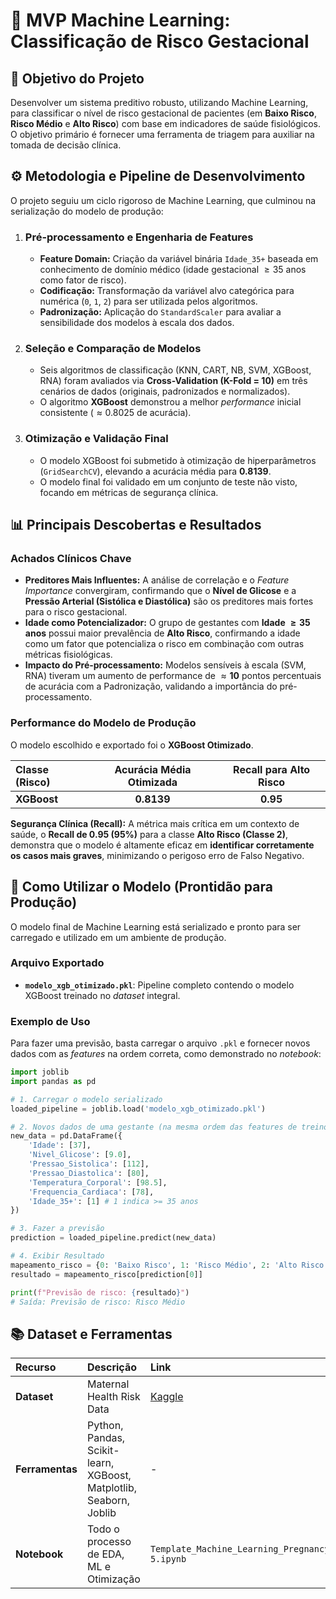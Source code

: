 # 🤰 MVP Machine Learning: Classificação de Risco Gestacional

## 🎯 Objetivo do Projeto

Desenvolver um sistema preditivo robusto, utilizando Machine Learning, para classificar o nível de risco gestacional de pacientes (em **Baixo Risco**, **Risco Médio** e **Alto Risco**) com base em indicadores de saúde fisiológicos. O objetivo primário é fornecer uma ferramenta de triagem para auxiliar na tomada de decisão clínica.

## ⚙️ Metodologia e Pipeline de Desenvolvimento

O projeto seguiu um ciclo rigoroso de Machine Learning, que culminou na serialização do modelo de produção:

1.  ### Pré-processamento e Engenharia de Features

      * **Feature Domain:** Criação da variável binária `Idade_35+` baseada em conhecimento de domínio médico (idade gestacional $\ge 35$ anos como fator de risco).
      * **Codificação:** Transformação da variável alvo categórica para numérica (`0`, `1`, `2`) para ser utilizada pelos algoritmos.
      * **Padronização:** Aplicação do `StandardScaler` para avaliar a sensibilidade dos modelos à escala dos dados.

2.  ### Seleção e Comparação de Modelos

      * Seis algoritmos de classificação (KNN, CART, NB, SVM, XGBoost, RNA) foram avaliados via **Cross-Validation (K-Fold = 10)** em três cenários de dados (originais, padronizados e normalizados).
      * O algoritmo **XGBoost** demonstrou a melhor *performance* inicial consistente ($\approx 0.8025$ de acurácia).

3.  ### Otimização e Validação Final

      * O modelo XGBoost foi submetido à otimização de hiperparâmetros (`GridSearchCV`), elevando a acurácia média para $\mathbf{0.8139}$.
      * O modelo final foi validado em um conjunto de teste não visto, focando em métricas de segurança clínica.

## 📊 Principais Descobertas e Resultados

### Achados Clínicos Chave

  * **Preditores Mais Influentes:** A análise de correlação e o *Feature Importance* convergiram, confirmando que o **Nível de Glicose** e a **Pressão Arterial (Sistólica e Diastólica)** são os preditores mais fortes para o risco gestacional.
  * **Idade como Potencializador:** O grupo de gestantes com **Idade $\ge 35$ anos** possui maior prevalência de **Alto Risco**, confirmando a idade como um fator que potencializa o risco em combinação com outras métricas fisiológicas.
  * **Impacto do Pré-processamento:** Modelos sensíveis à escala (SVM, RNA) tiveram um aumento de performance de $\approx \mathbf{10}$ pontos percentuais de acurácia com a Padronização, validando a importância do pré-processamento.

### Performance do Modelo de Produção

O modelo escolhido e exportado foi o **XGBoost Otimizado**.

| Classe (Risco) | Acurácia Média Otimizada | Recall para Alto Risco |
| :--- | :---: | :---: |
| **XGBoost** | $\mathbf{0.8139}$ | $\mathbf{0.95}$ |

**Segurança Clínica (Recall):**
A métrica mais crítica em um contexto de saúde, o **$\mathbf{Recall}$ de $\mathbf{0.95}$ (95%)** para a classe **Alto Risco (Classe 2)**, demonstra que o modelo é altamente eficaz em **identificar corretamente os casos mais graves**, minimizando o perigoso erro de Falso Negativo.

## 🚀 Como Utilizar o Modelo (Prontidão para Produção)

O modelo final de Machine Learning está serializado e pronto para ser carregado e utilizado em um ambiente de produção.

### Arquivo Exportado

  * **`modelo_xgb_otimizado.pkl`**: Pipeline completo contendo o modelo XGBoost treinado no *dataset* integral.

### Exemplo de Uso

Para fazer uma previsão, basta carregar o arquivo `.pkl` e fornecer novos dados com as *features* na ordem correta, como demonstrado no *notebook*:

```python
import joblib
import pandas as pd

# 1. Carregar o modelo serializado
loaded_pipeline = joblib.load('modelo_xgb_otimizado.pkl')

# 2. Novos dados de uma gestante (na mesma ordem das features de treino)
new_data = pd.DataFrame({
    'Idade': [37],
    'Nivel_Glicose': [9.0],
    'Pressao_Sistolica': [112],
    'Pressao_Diastolica': [80],
    'Temperatura_Corporal': [98.5],
    'Frequencia_Cardiaca': [78],
    'Idade_35+': [1] # 1 indica >= 35 anos
})

# 3. Fazer a previsão
prediction = loaded_pipeline.predict(new_data)

# 4. Exibir Resultado
mapeamento_risco = {0: 'Baixo Risco', 1: 'Risco Médio', 2: 'Alto Risco'}
resultado = mapeamento_risco[prediction[0]]

print(f"Previsão de risco: {resultado}")
# Saída: Previsão de risco: Risco Médio
```

## 📚 Dataset e Ferramentas

| Recurso | Descrição | Link |
| :--- | :--- | :--- |
| **Dataset** | Maternal Health Risk Data | [Kaggle](https://www.kaggle.com/datasets/csafrit2/maternal-health-risk-data?resource=download) |
| **Ferramentas** | Python, Pandas, Scikit-learn, XGBoost, Matplotlib, Seaborn, Joblib | - |
| **Notebook** | Todo o processo de EDA, ML e Otimização | `Template_Machine_Learning_Pregnancy-5.ipynb` |
